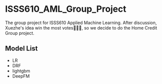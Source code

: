 # ISSS610_AML_Group_Project
The group project for ISSS610 Applied Machine Learning. After discussion, Xuezhe's idea win the most votes👏👏👏, so we decide to do the Home Credit Group project.
## Model List

 - LR
 - DRF
 - lightgbm
 - DeepFM
